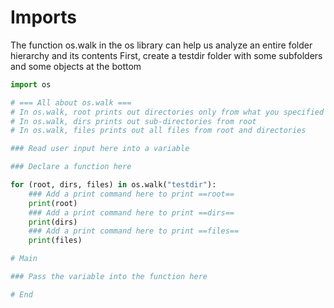 # Imports

The function os.walk in the os library can help us analyze an entire folder hierarchy and its contents
First, create a testdir folder with some subfolders and some objects at the bottom

```python
import os

# === All about os.walk ===
# In os.walk, root prints out directories only from what you specified
# In os.walk, dirs prints out sub-directories from root
# In os.walk, files prints out all files from root and directories

### Read user input here into a variable

### Declare a function here

for (root, dirs, files) in os.walk("testdir"):
    ### Add a print command here to print ==root==
    print(root)
    ### Add a print command here to print ==dirs==
    print(dirs)
    ### Add a print command here to print ==files==
    print(files)

# Main

### Pass the variable into the function here

# End

```
